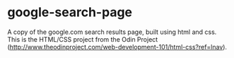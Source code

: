 # google-search-page
A copy of the google.com search results page, built using html and css. This is the HTML/CSS project from the Odin Project (http://www.theodinproject.com/web-development-101/html-css?ref=lnav).
